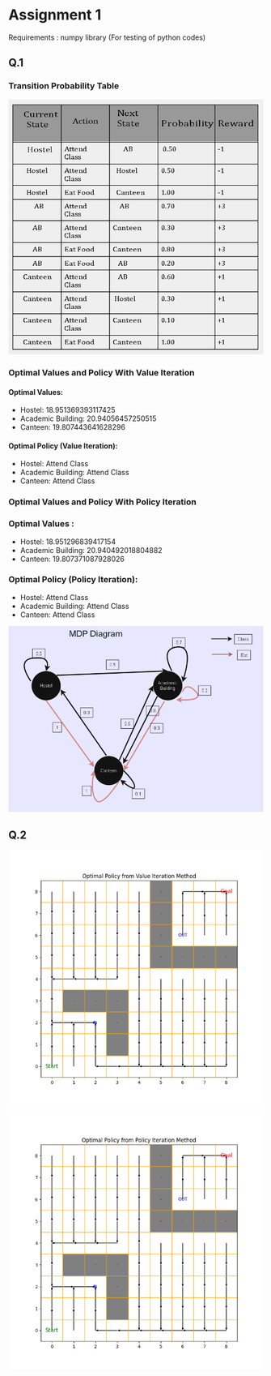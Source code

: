 # Assignment 1

Requirements : numpy library (For testing of python codes)

## Q.1

### Transition Probability Table
![Table Description](images/table_mdp.PNG)

### Optimal Values and Policy With Value Iteration

#### Optimal Values:
- Hostel: 18.951369393117425
- Academic Building: 20.94056457250515
- Canteen: 19.807443641628296

#### Optimal Policy (Value Iteration):
- Hostel: Attend Class
- Academic Building: Attend Class
- Canteen: Attend Class

### Optimal Values and Policy With Policy Iteration

### Optimal Values :
- Hostel: 18.951296839417154
- Academic Building: 20.940492018804882
- Canteen: 19.807371087928026

### Optimal Policy (Policy Iteration):
- Hostel: Attend Class
- Academic Building: Attend Class
- Canteen: Attend Class

![Diagram Description](images/MDP_diagram.PNG)

## Q.2

![Diagram Description](images/Optimal_Policy_from_Value_Iteration_Method.png)

![Diagram Description](images/Optimal_Policy_from_Policy_Iteration_Method.png)
